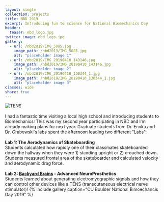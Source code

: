 ```yaml
---
layout: single
collection: projects
title: NBD 2019
excerpt: Introducing fun to science for National Biomechanics Day
header:
  teaser: nbd_logo.jpg
twitter_image: nbd_logo.jpg
gallery:
  - url: /nbd2019/IMG_5085.jpg
    image_path: /nbd2019/IMG_5085.jpg
    alt: "placeholder image 1"
  - url: /nbd2019/IMG_20190410_143146.jpg
    image_path: /nbd2019/IMG_20190410_143146.jpg
    alt: "placeholder image 2"
  - url: /nbd2019/IMG_20190410_130344_1.jpg
    image_path: /nbd2019/IMG_20190410_130344_1.jpg
    alt: "placeholder image 3"
classes: wide
share: true
---
```

![TENS](/images/nbd2019/tens.gif)
<br>  
I had a fantastic time visiting a local high school and introducing students to Biomechanics! This was my second year participating in NBD and I'm already making plans for next year. Graduate students from Dr. Enoka and Dr. Grabowski's labs spent the afternoon leading two different "Labs”:
<br>  
**Lab 1: The Aerodynamics of Skateboarding**  
Students calculated how rapidly one of their classmates skateboarded down the hallway when they were 1) standing upright or 2) crouched down. Students measured frontal area of the skateboarder and calculated velocity and aerodynamic drag force.
<br>  
**Lab 2: [Backyard Brains](https://backyardbrains.com/experiments/humanhumaninterface) - Advanced NeuroProsthetics**  
Students learned about generating electromyographic signals and how they can control other devices like a TENS (transcutaneous electrical nerve stimulator)! 
{% include gallery caption="CU Boulder National Bimoechancis Day 2019" %}
